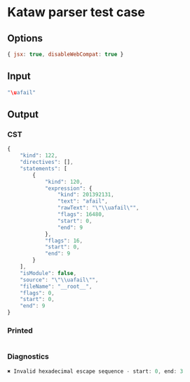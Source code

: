 # Kataw parser test case

## Options

`````js
{ jsx: true, disableWebCompat: true }
`````

## Input

`````js
"\uafail"
`````

## Output

### CST

```javascript
{
    "kind": 122,
    "directives": [],
    "statements": [
        {
            "kind": 120,
            "expression": {
                "kind": 201392131,
                "text": "afail",
                "rawText": "\"\\uafail\"",
                "flags": 16480,
                "start": 0,
                "end": 9
            },
            "flags": 16,
            "start": 0,
            "end": 9
        }
    ],
    "isModule": false,
    "source": "\"\\uafail\"",
    "fileName": "__root__",
    "flags": 0,
    "start": 0,
    "end": 9
}
```

### Printed

```javascript

```

### Diagnostics

```javascript
✖ Invalid hexadecimal escape sequence - start: 0, end: 3

```

